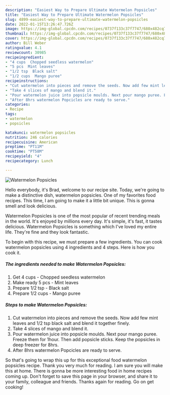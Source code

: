 ```yaml
---
description: "Easiest Way to Prepare Ultimate Watermelon Popsicles"
title: "Easiest Way to Prepare Ultimate Watermelon Popsicles"
slug: 4899-easiest-way-to-prepare-ultimate-watermelon-popsicles
date: 2022-01-15T13:26:47.726Z
image: https://img-global.cpcdn.com/recipes/0737f133c37f7747/680x482cq70/watermelon-popsicles-recipe-main-photo.jpg
thumbnail: https://img-global.cpcdn.com/recipes/0737f133c37f7747/680x482cq70/watermelon-popsicles-recipe-main-photo.jpg
cover: https://img-global.cpcdn.com/recipes/0737f133c37f7747/680x482cq70/watermelon-popsicles-recipe-main-photo.jpg
author: Bill Weber
ratingvalue: 4.1
reviewcount: 30985
recipeingredient:
- "4 cups  Chopped seedless watermelon"
- "5 pcs  Mint leaves"
- "1/2 tsp  Black salt"
- "1/2 cups  Mango puree"
recipeinstructions:
- "Cut watermelon into pieces and remove the seeds. Now add few mint leaves and 1/2 tsp black salt and blend it together finely."
- "Take 4 slices of mango and blend it."
- "Pour watermelon juice into popsicle moulds. Next pour mango puree. Freeze them for 1hour. Then add popsicle sticks. Keep the popsicles in deep freezer for 8hrs."
- "After 8hrs watermelon Popcicles are ready to serve."
categories:
- Recipe
tags:
- watermelon
- popsicles

katakunci: watermelon popsicles 
nutrition: 246 calories
recipecuisine: American
preptime: "PT11M"
cooktime: "PT58M"
recipeyield: "4"
recipecategory: Lunch

---
```



![Watermelon Popsicles](https://img-global.cpcdn.com/recipes/0737f133c37f7747/680x482cq70/watermelon-popsicles-recipe-main-photo.jpg)

Hello everybody, it's Brad, welcome to our recipe site. Today, we're going to make a distinctive dish, watermelon popsicles. One of my favorites food recipes. This time, I am going to make it a little bit unique. This is gonna smell and look delicious.

Watermelon Popsicles is one of the most popular of recent trending meals in the world. It's enjoyed by millions every day. It's simple, it's fast, it tastes delicious. Watermelon Popsicles is something which I've loved my entire life. They're fine and they look fantastic.




To begin with this recipe, we must prepare a few ingredients. You can cook watermelon popsicles using 4 ingredients and 4 steps. Here is how you cook it.

<!--inarticleads1-->

##### The ingredients needed to make Watermelon Popsicles:

1. Get 4 cups - Chopped seedless watermelon
1. Make ready 5 pcs - Mint leaves
1. Prepare 1/2 tsp - Black salt
1. Prepare 1/2 cups - Mango puree




<!--inarticleads2-->

##### Steps to make Watermelon Popsicles:

1. Cut watermelon into pieces and remove the seeds. Now add few mint leaves and 1/2 tsp black salt and blend it together finely.
1. Take 4 slices of mango and blend it.
1. Pour watermelon juice into popsicle moulds. Next pour mango puree. Freeze them for 1hour. Then add popsicle sticks. Keep the popsicles in deep freezer for 8hrs.
1. After 8hrs watermelon Popcicles are ready to serve.




So that's going to wrap this up for this exceptional food watermelon popsicles recipe. Thank you very much for reading. I am sure you will make this at home. There is gonna be more interesting food in home recipes coming up. Don't forget to save this page in your browser, and share it to your family, colleague and friends. Thanks again for reading. Go on get cooking!
